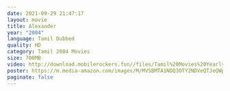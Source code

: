 ```yaml
---
date: 2021-09-29 21:47:17
layout: movie
title: Alexander
year: "2004"
language: Tamil Dubbed
quality: HD
category: Tamil 2004 Movies
size: 700MB
video: http://download.mobilerockers.fun//files/Tamil%20Movies%20Yearly%20Collections/Tamil%202004%20Collections/Alexander%20(2004)/Alexander%20(2004)%20Full%20Movies/Alexander%20(2004)%20HDRip/Alexander%20(2004)%20HDRip%20Single%20Part.mp4
poster: https://m.media-amazon.com/images/M/MV5BMTA1NDQ3OTY2NDVeQTJeQWpwZ15BbWU3MDI5MDc0MzM@._V1_.jpg
paginate: false
---
```

